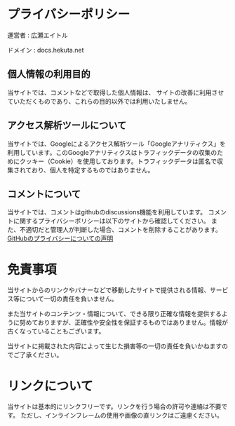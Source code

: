 # プライバシーポリシー

運営者 : 広瀬エイトル

ドメイン : docs.hekuta.net

## 個人情報の利用目的

当サイトでは、コメントなどで取得した個人情報は、
サイトの改善に利用させていただくものであり、これらの目的以外では利用いたしません。

## アクセス解析ツールについて

当サイトでは、Googleによるアクセス解析ツール「Googleアナリティクス」を利用しています。このGoogleアナリティクスはトラフィックデータの収集のためにクッキー（Cookie）を使用しております。トラフィックデータは匿名で収集されており、個人を特定するものではありません。

## コメントについて

当サイトでは、コメントはgithubのdiscussions機能を利用しています。
コメントに関するプライバシーポリシーは以下のサイトから確認してください。
また、不適切だと管理人が判断した場合、コメントを削除することがあります。
[GitHubのプライバシーについての声明](https://docs.github.com/ja/site-policy/privacy-policies/github-privacy-statement)

# 免責事項

当サイトからのリンクやバナーなどで移動したサイトで提供される情報、サービス等について一切の責任を負いません。

また当サイトのコンテンツ・情報について、できる限り正確な情報を提供するように努めておりますが、正確性や安全性を保証するものではありません。情報が古くなっていることもございます。

当サイトに掲載された内容によって生じた損害等の一切の責任を負いかねますのでご了承ください。

# リンクについて

当サイトは基本的にリンクフリーです。リンクを行う場合の許可や連絡は不要です。
ただし、インラインフレームの使用や画像の直リンクはご遠慮ください。

